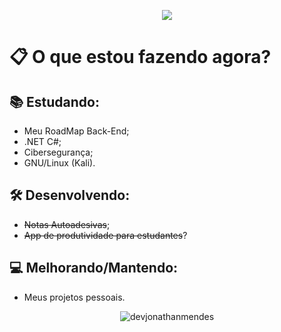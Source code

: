 <p align="center">
  <a href="https://skillicons.dev">
    <img src="https://skillicons.dev/icons?i=js,ts,nodejs,react,electron,dotnet,cs&theme=dark" />
  </a>
</p>

# 📋 O que estou fazendo agora?

## 📚 Estudando:
- Meu RoadMap Back-End;
- .NET C#;
- Cibersegurança;
- GNU/Linux (Kali).

## 🛠️ Desenvolvendo:
- ~~Notas Autoadesivas~~;
- ~~App de produtividade para estudantes~~?

## 💻 Melhorando/Mantendo:
- Meus projetos pessoais.

<p align="center">
 <img align="center" src="https://github-readme-stats-eight-theta.vercel.app/api/top-langs/?username=devjonathanmendes&show_icons=true&theme=dark&text_color=ffffff&locale=en&layout=compact" alt="devjonathanmendes" />
</p>
